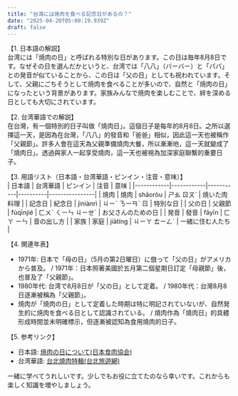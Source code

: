 ```yaml
---
title: "台湾には焼肉を食べる記念日があるの？"
date: "2025-04-20T05:00:19.939Z"
draft: false
---
```


【1. 日本語の解説】  
台湾には「焼肉の日」と呼ばれる特別な日があります。この日は毎年8月8日です。なぜその日を選んだかというと、台湾では「八八」（バーバー）と「パパ」との発音が似ていることから、この日は「父の日」としても祝われています。そして、父親にごちそうとして焼肉を食べることが多いので、自然と「焼肉の日」になったという背景があります。家族みんなで焼肉を楽しむことで、絆を深める日としても大切にされています。

【2. 台湾華語での解説】  
在台灣，有一個特別的日子叫做「燒肉日」。這個日子是每年的8月8日。之所以選擇這一天，是因為在台灣，「八八」的發音和「爸爸」相似，因此這一天也被稱作「父親節」。許多人會在這天為父親準備燒肉大餐，所以漸漸地，這一天就變成了「燒肉日」。透過與家人一起享受燒肉，這一天也被視為加深家庭聯繫的重要日子。

【3. 用語リスト（日本語・台湾華語・ピンイン・注音・意味）】  
| 日本語     | 台湾華語    | ピンイン  | 注音     | 意味           |
|------------|------------|-----------|----------|----------------|
| 焼肉        | 燒肉        | shāoròu   | ㄕㄠ ㄖㄡˋ | 焼いた肉料理   |
| 記念日     | 紀念日      | jìniànrì | ㄐㄧˋ ㄋㄧㄢˋ ㄖ | 特別な日       |
| 父の日     | 父親節      | fùqīnjié | ㄈㄨˋ ㄑㄧㄣ ㄐㄧㄝˊ | お父さんのための日 |
| 発音       | 發音        | fāyīn   | ㄈㄚ ㄧㄣ   | 音の出し方     |
| 家族       | 家庭        | jiātíng | ㄐㄧㄚ ㄊㄧㄥˊ | 一緒に住む人たち |

【4. 関連年表】  
- 1971年: 日本で「母の日」（5月の第2日曜日）に倣って「父の日」がアメリカから普及。 / 1971年：日本照著美國於五月第二個星期日訂定「母親節」後，也普及了「父親節」。
- 1980年代: 台湾で8月8日が「父の日」として定着。 / 1980年代：台灣8月8日逐漸被稱為「父親節」。
- 焼肉が「焼肉の日」として定着した時期は特に明記されていないが、自然発生的に焼肉を食べる日として認識されている。 / 燒肉作為「燒肉日」的具體形成時間並未明確標示，但逐漸被認知為食用燒肉的日子。

【5. 参考リンク】  
- 日本語: [焼肉の日について(日本食肉協会)](https://www.jma-niku.org/)  
- 台湾華語: [台北燒肉特輯(台北旅遊網)](https://www.travel.taipei/)

一緒に学べてうれしいです。少しでもお役に立てたのなら幸いです。これからも楽しく知識を増やしましょう。